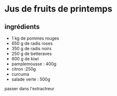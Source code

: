 # Jus de fruits de printemps
## ingrédients
* 1 kg de pommes rouges
* 650 g de radis roses
* 350 g de radis noirs
* 250 g de betteraves
* 600 g de kiwi
* pamplemousse : 400g
* citron  :250g
* curcuma
* salade verte : 500g

passer dans l'extractreur

